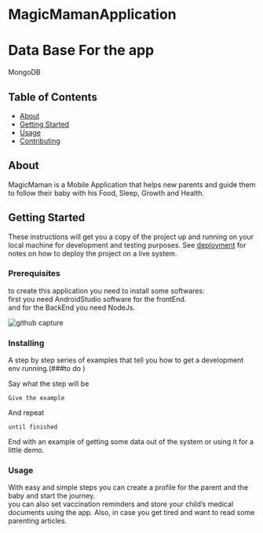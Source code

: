 # MagicMamanApplication
# Data Base For the app
MongoDB 
## Table of Contents

- [About](#about)
- [Getting Started](#getting_started)
- [Usage](#usage)
- [Contributing](../CONTRIBUTING.md)

## About <a name = "about"></a>

MagicMaman is a Mobile Application that helps new parents and guide them to follow their baby with his Food, Sleep, Growth and Health.

## Getting Started <a name = "getting_started"></a>

These instructions will get you a copy of the project up and running on your local machine for development and testing purposes. See [deployment](#deployment) for notes on how to deploy the project on a live system.

### Prerequisites

to create this application you need to install some softwares:\
first you need AndroidStudio software for the frontEnd.\
and for the BackEnd you need NodeJs.

![github capture](https://user-images.githubusercontent.com/73668745/146806038-0840ed7e-8a38-48f0-97be-866030412344.PNG)



### Installing

A step by step series of examples that tell you how to get a development env running.(###to do )

Say what the step will be

```
Give the example
```

And repeat

```
until finished
```

End with an example of getting some data out of the system or using it for a little demo.

### Usage <a name = "usage"></a>

With easy and simple steps you can create a profile for the parent and the baby and start the journey.\
you can also set vaccination reminders and store your child’s medical documents using the app. Also, in case you get tired and want to read some parenting articles.
 
